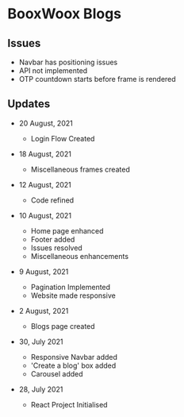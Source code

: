 # BooxWoox Blogs

## Issues
- Navbar has positioning issues
- API not implemented
- OTP countdown starts before frame is rendered

## Updates
- 20 August, 2021
    - Login Flow Created

- 18 August, 2021
    - Miscellaneous frames created

- 12 August, 2021
    - Code refined

- 10 August, 2021
    - Home page enhanced
    - Footer added
    - Issues resolved
    - Miscellaneous enhancements

- 9 August, 2021
    - Pagination Implemented
    - Website made responsive

- 2 August, 2021
    - Blogs page created

- 30, July 2021
    - Responsive Navbar added
    - 'Create a blog' box added
    - Carousel added

- 28, July 2021
    - React Project Initialised
